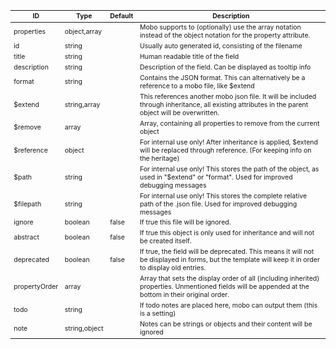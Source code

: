 <table class="schema-table" style="font-size: 0.75em; word-wrap: break-word;">
   <thead>
       <tr>
           <th>ID</th>
           <th>Type</th>
           <th>Default</th>
           <th>Description</th>
       </tr>
   </thead>
   <tbody>
       <tr>
           <td class="schema-propertyName">properties</td>
           <td class="schema-type">object,array</td>
           <td class="schema-defaultValue"></td>
           <td class="schema-description">Mobo supports to (optionally) use the array notation instead of the object notation for the property attribute.</td>
       </tr>
       <tr>
           <td class="schema-propertyName">id</td>
           <td class="schema-type">string</td>
           <td class="schema-defaultValue"></td>
           <td class="schema-description">Usually auto generated id, consisting of the filename</td>
       </tr>
       <tr>
           <td class="schema-propertyName">title</td>
           <td class="schema-type">string</td>
           <td class="schema-defaultValue"></td>
           <td class="schema-description">Human readable title of the field</td>
       </tr>
       <tr>
           <td class="schema-propertyName">description</td>
           <td class="schema-type">string</td>
           <td class="schema-defaultValue"></td>
           <td class="schema-description">Description of the field. Can be displayed as tooltip info</td>
       </tr>
       <tr>
           <td class="schema-propertyName">format</td>
           <td class="schema-type">string</td>
           <td class="schema-defaultValue"></td>
           <td class="schema-description">Contains the JSON format. This can alternatively be a reference to a mobo file, like $extend</td>
       </tr>
       <tr>
           <td class="schema-propertyName">$extend</td>
           <td class="schema-type">string,array</td>
           <td class="schema-defaultValue"></td>
           <td class="schema-description">This references another mobo json file. It will be included through inheritance, all existing attributes in the parent object will be overwritten.</td>
       </tr>
       <tr>
           <td class="schema-propertyName">$remove</td>
           <td class="schema-type">array</td>
           <td class="schema-defaultValue"></td>
           <td class="schema-description">Array, containing all properties to remove from the current object</td>
       </tr>
       <tr>
           <td class="schema-propertyName">$reference</td>
           <td class="schema-type">object</td>
           <td class="schema-defaultValue"></td>
           <td class="schema-description">For internal use only! After inheritance is applied, $extend will be replaced through reference. (For keeping info on the heritage)</td>
       </tr>
       <tr>
           <td class="schema-propertyName">$path</td>
           <td class="schema-type">string</td>
           <td class="schema-defaultValue"></td>
           <td class="schema-description">For internal use only! This stores the path of the object, as used in "$extend" or "format". Used for improved debugging messages</td>
       </tr>
       <tr>
           <td class="schema-propertyName">$filepath</td>
           <td class="schema-type">string</td>
           <td class="schema-defaultValue"></td>
           <td class="schema-description">For internal use only! This stores the complete relative path of the .json file. Used for improved debugging messages</td>
       </tr>
       <tr>
           <td class="schema-propertyName">ignore</td>
           <td class="schema-type">boolean</td>
           <td class="schema-defaultValue">false</td>
           <td class="schema-description">If true this file will be ignored.</td>
       </tr>
       <tr>
           <td class="schema-propertyName">abstract</td>
           <td class="schema-type">boolean</td>
           <td class="schema-defaultValue">false</td>
           <td class="schema-description">If true this object is only used for inheritance and will not be created itself.</td>
       </tr>
       <tr>
           <td class="schema-propertyName">deprecated</td>
           <td class="schema-type">boolean</td>
           <td class="schema-defaultValue">false</td>
           <td class="schema-description">If true, the field will be deprecated. This means it will not be displayed in forms, but the template will keep it in order to display old entries.</td>
       </tr>
       <tr>
           <td class="schema-propertyName">propertyOrder</td>
           <td class="schema-type">array</td>
           <td class="schema-defaultValue"></td>
           <td class="schema-description">Array that sets the display order of all (including inherited) properties. Unmentioned fields will be appended at the bottom in their original order.</td>
       </tr>
       <tr>
           <td class="schema-propertyName">todo</td>
           <td class="schema-type">string</td>
           <td class="schema-defaultValue"></td>
           <td class="schema-description">If todo notes are placed here, mobo can output them (this is a setting)</td>
       </tr>
       <tr>
           <td class="schema-propertyName">note</td>
           <td class="schema-type">string,object</td>
           <td class="schema-defaultValue"></td>
           <td class="schema-description">Notes can be strings or objects and their content will be ignored</td>
       </tr>
   </tbody>
</table>
